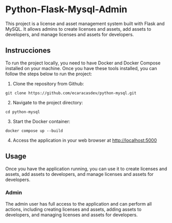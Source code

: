 # Python-Flask-Mysql-Admin

This project is a license and asset management system built with Flask and MySQL. It allows admins to create licenses and assets, add assets to developers, and manage licenses and assets for developers.


## Instrucciones


To run the project locally, you need to have Docker and Docker Compose installed on your machine. Once you have these tools installed, you can follow the steps below to run the project:

1.  Clone the repository from Github:
```
git clone https://github.com/ecaracasdev/python-mysql.git
```

2.  Navigate to the project directory:
```
cd python-mysql
```
3.  Start the Docker container:
```
docker compose up --build
```
4.  Access the application in your web browser at [http://localhost:5000](http://localhost:5000) 


## Usage

Once you have the application running, you can use it to create licenses and assets, add assets to developers, and manage licenses and assets for developers.

### Admin

The admin user has full access to the application and can perform all actions, including creating licenses and assets, adding assets to developers, and managing licenses and assets for developers.
